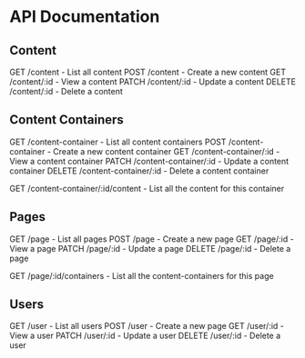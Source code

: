 # API Documentation


## Content

GET    /content - List all content
POST   /content - Create a new content
GET    /content/:id - View a content
PATCH  /content/:id - Update a content
DELETE /content/:id - Delete a content

## Content Containers

GET    /content-container - List all content containers
POST   /content-container - Create a new content container
GET    /content-container/:id - View a content container
PATCH  /content-container/:id - Update a content container
DELETE /content-container/:id - Delete a content container

GET    /content-container/:id/content - List all the content for this container

## Pages

GET    /page - List all pages
POST   /page - Create a new page
GET    /page/:id - View a page
PATCH  /page/:id - Update a page
DELETE /page/:id - Delete a page

GET    /page/:id/containers - List all the content-containers for this page


## Users

GET    /user - List all users
POST   /user - Create a new page
GET    /user/:id - View a user
PATCH  /user/:id - Update a user
DELETE /user/:id - Delete a user
